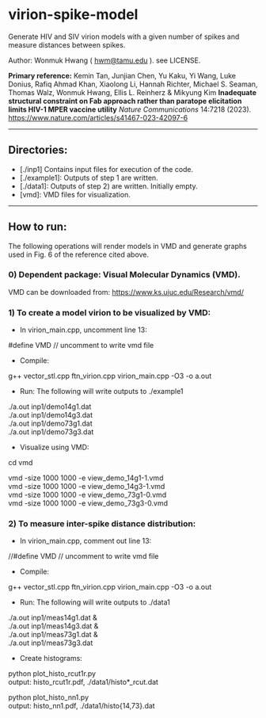 # virion-spike-model

Generate HIV and SIV virion models with a given number of spikes and measure distances between spikes.

Author: Wonmuk Hwang ( hwm@tamu.edu ). see LICENSE.

**Primary reference:**
Kemin Tan, Junjian Chen, Yu Kaku, Yi Wang, Luke Donius, Rafiq Ahmad Khan, Xiaolong Li, Hannah Richter, Michael S. Seaman, Thomas Walz, Wonmuk Hwang, Ellis L. Reinherz & Mikyung Kim
**Inadequate structural constraint on Fab approach rather than paratope elicitation limits HIV-1 MPER vaccine utility**
*Nature Communications* 14:7218 (2023).
https://www.nature.com/articles/s41467-023-42097-6

-------------------------------------------------------

## Directories:
- [./inp1] Contains input files for execution of the code.
- [./example1]: Outputs of step 1 are written.
- [./data1]: Outputs of step 2) are written. Initially empty.
- [vmd]: VMD files for visualization.
-------------------------------------------------------

## How to run:

The following operations will render models in VMD and generate graphs used in Fig. 6 of the reference cited above.


### 0) Dependent package: Visual Molecular Dynamics (VMD).

VMD can be downloaded from: https://www.ks.uiuc.edu/Research/vmd/

### 1) To create a model virion to be visualized by VMD:

- In virion_main.cpp, uncomment line 13:

#define VMD // uncomment to write vmd file

- Compile:

g++ vector_stl.cpp ftn_virion.cpp virion_main.cpp -O3 -o a.out

- Run: The following will write outputs to ./example1

./a.out inp1/demo14g1.dat\
./a.out inp1/demo14g3.dat\
./a.out inp1/demo73g1.dat\
./a.out inp1/demo73g3.dat

- Visualize using VMD:

cd vmd

vmd -size 1000 1000 -e view_demo_14g1-1.vmd\
vmd -size 1000 1000 -e view_demo_14g3-1.vmd\
vmd -size 1000 1000 -e view_demo_73g1-0.vmd\
vmd -size 1000 1000 -e view_demo_73g3-0.vmd

### 2) To measure inter-spike distance distribution:

- In virion_main.cpp, comment out line 13:

//#define VMD // uncomment to write vmd file

- Compile:

g++ vector_stl.cpp ftn_virion.cpp virion_main.cpp -O3 -o a.out

- Run: The following will write outputs to ./data1

./a.out inp1/meas14g1.dat &\
./a.out inp1/meas14g3.dat &\
./a.out inp1/meas73g1.dat &\
./a.out inp1/meas73g3.dat

- Create histograms:

python plot_histo_rcut1r.py\
output: histo_rcut1r.pdf, ./data1/histo*_rcut.dat

python plot_histo_nn1.py\
output: histo_nn1.pdf, ./data1/histo{14,73}.dat
